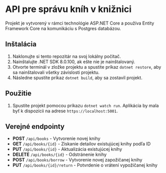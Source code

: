 # API pre správu kníh v knižnici

Projekt je vytvorený v rámci technológie ASP.NET Core a používa Entity Framework Core na komunikáciu s Postgres databázou.

## Inštalácia

1. Naklonujte si tento repozitár na svoj lokálny počítač.
2. Nainštalujte .NET SDK 8.0.100, ak ešte nie je nainštalovaný.
3. Otvorte terminál v zložke projektu a spustite príkaz `dotnet restore`, aby sa nainštalovali všetky závislosti projektu.
4. Následne spustite príkaz `dotnet build`, aby sa zostavil projekt.

## Použitie

1. Spustite projekt pomocou príkazu `dotnet watch run`. Aplikácia by mala byť k dispozícii na adrese `https://localhost:5001`.

## Verejné endpointy

- **POST** `/api/books` - Vytvorenie novej knihy
- **GET** `/api/books/{id}` - Získanie detailov existujúcej knihy podľa ID
- **PUT** `/api/books/{id}` - Aktualizácia existujúcej knihy
- **DELETE** `/api/books/{id}` - Odstránenie knihy
- **POST** `/api/books/borrow` - Vytvorenie novej zapožičanej knihy
- **PUT** `/api/books/{id}/return` - Potvrdenie o vrátení vypožičanej knihy
